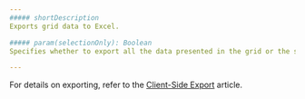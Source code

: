 ```yaml
---
##### shortDescription
Exports grid data to Excel.

##### param(selectionOnly): Boolean
Specifies whether to export all the data presented in the grid or the selected rows only.

---
```

For details on exporting, refer to the [Client-Side Export](/concepts/05%20Widgets/DataGrid/090%20Client-Side%20Export '/Documentation/Guide/Widgets/DataGrid/Client-Side_Export/') article.